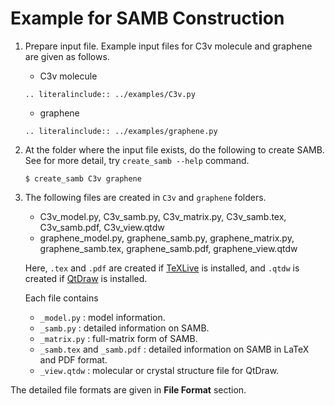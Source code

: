 # Example for SAMB Construction

1. Prepare input file. Example input files for C3v molecule and graphene are given as follows.
    - C3v molecule
    ```{eval-rst}
    .. literalinclude:: ../examples/C3v.py
    ```
    - graphene
    ```{eval-rst}
    .. literalinclude:: ../examples/graphene.py
    ```

1. At the folder where the input file exists, do the following to create SAMB.
See for more detail, try `create_samb --help` command.
    ```
    $ create_samb C3v graphene
    ```
1. The following files are created in `C3v` and `graphene` folders.
    - C3v_model.py, C3v_samb.py, C3v_matrix.py, C3v_samb.tex, C3v_samb.pdf, C3v_view.qtdw
    - graphene_model.py, graphene_samb.py, graphene_matrix.py, graphene_samb.tex, graphene_samb.pdf, graphene_view.qtdw

    Here, `.tex` and `.pdf` are created if [TeXLive](https://www.tug.org/texlive/) is installed, and `.qtdw` is created if [QtDraw](https://github.com/CMT-MU/QtDraw) is installed.

    Each file contains
    - `_model.py` : model information.
    - `_samb.py` : detailed information on SAMB.
    - `_matrix.py` : full-matrix form of SAMB.
    - `_samb.tex` and `_samb.pdf` : detailed information on SAMB in LaTeX and PDF format.
    - `_view.qtdw` : molecular or crystal structure file for QtDraw.

The detailed file formats are given in **File Format** section.
